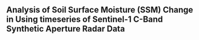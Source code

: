 ## Analysis of Soil Surface Moisture (SSM) Change in Using timeseries of Sentinel-1 C-Band Synthetic Aperture Radar Data

